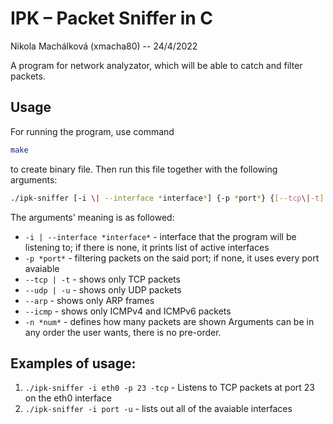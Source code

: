 # IPK – Packet Sniffer in C
Nikola Machálková (xmacha80) -- 24/4/2022

A program for network analyzator, which will be able to catch and filter packets. 

## Usage
For running the program, use command 
```bash 
make
```
to create binary file. Then run this file together with the following arguments:
```bash 
./ipk-sniffer [-i \| --interface *interface*] {-p *port*} {[--tcp\|-t] [--udp\|-u] [--arp] [--icmp] } { -n *num*}
```
The arguments' meaning is as followed:
- `-i | --interface *interface*` - interface that the program will be listening to; if there is none, it prints list of active interfaces
- `-p *port*` - filtering packets on the said port; if none, it uses every port avaiable
- `--tcp | -t` - shows only TCP packets
- `--udp | -u` - shows only UDP packets
- `--arp` - shows only ARP frames
- `--icmp` - shows only ICMPv4 and ICMPv6 packets
- `-n *num*` - defines how many packets are shown
Arguments can be in any order the user wants, there is no pre-order.

## Examples of usage: 
1. `./ipk-sniffer -i eth0 -p 23 -tcp` - Listens to TCP packets at port 23 on the eth0 interface
2. `./ipk-sniffer -i port -u` - lists out all of the avaiable interfaces
